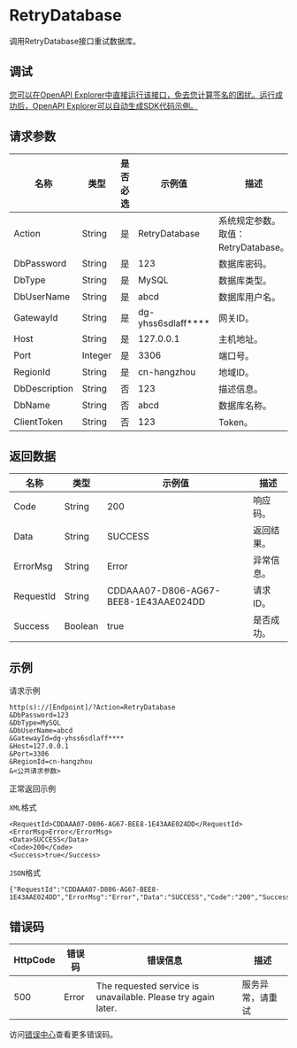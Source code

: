# RetryDatabase

调用RetryDatabase接口重试数据库。

## 调试

[您可以在OpenAPI Explorer中直接运行该接口，免去您计算签名的困扰。运行成功后，OpenAPI Explorer可以自动生成SDK代码示例。](https://api.aliyun.com/#product=dg&api=RetryDatabase&type=RPC&version=2019-03-27)

## 请求参数

|名称|类型|是否必选|示例值|描述|
|--|--|----|---|--|
|Action|String|是|RetryDatabase|系统规定参数。取值：RetryDatabase。 |
|DbPassword|String|是|123|数据库密码。 |
|DbType|String|是|MySQL|数据库类型。 |
|DbUserName|String|是|abcd|数据库用户名。 |
|GatewayId|String|是|dg-yhss6sdlaff\*\*\*\*|网关ID。 |
|Host|String|是|127.0.0.1|主机地址。 |
|Port|Integer|是|3306|端口号。 |
|RegionId|String|是|cn-hangzhou|地域ID。 |
|DbDescription|String|否|123|描述信息。 |
|DbName|String|否|abcd|数据库名称。 |
|ClientToken|String|否|123|Token。 |

## 返回数据

|名称|类型|示例值|描述|
|--|--|---|--|
|Code|String|200|响应码。 |
|Data|String|SUCCESS|返回结果。 |
|ErrorMsg|String|Error|异常信息。 |
|RequestId|String|CDDAAA07-D806-AG67-BEE8-1E43AAE024DD|请求ID。 |
|Success|Boolean|true|是否成功。 |

## 示例

请求示例

```
http(s)://[Endpoint]/?Action=RetryDatabase
&DbPassword=123
&DbType=MySQL
&DbUserName=abcd
&GatewayId=dg-yhss6sdlaff****
&Host=127.0.0.1
&Port=3306
&RegionId=cn-hangzhou
&<公共请求参数>
```

正常返回示例

`XML`格式

```
<RequestId>CDDAAA07-D806-AG67-BEE8-1E43AAE024DD</RequestId>
<ErrorMsg>Error</ErrorMsg>
<Data>SUCCESS</Data>
<Code>200</Code>
<Success>true</Success>
```

`JSON`格式

```
{"RequestId":"CDDAAA07-D806-AG67-BEE8-1E43AAE024DD","ErrorMsg":"Error","Data":"SUCCESS","Code":"200","Success":"true"}
```

## 错误码

|HttpCode|错误码|错误信息|描述|
|--------|---|----|--|
|500|Error|The requested service is unavailable. Please try again later.|服务异常，请重试|

访问[错误中心](https://error-center.alibabacloud.com/status/product/dg)查看更多错误码。

